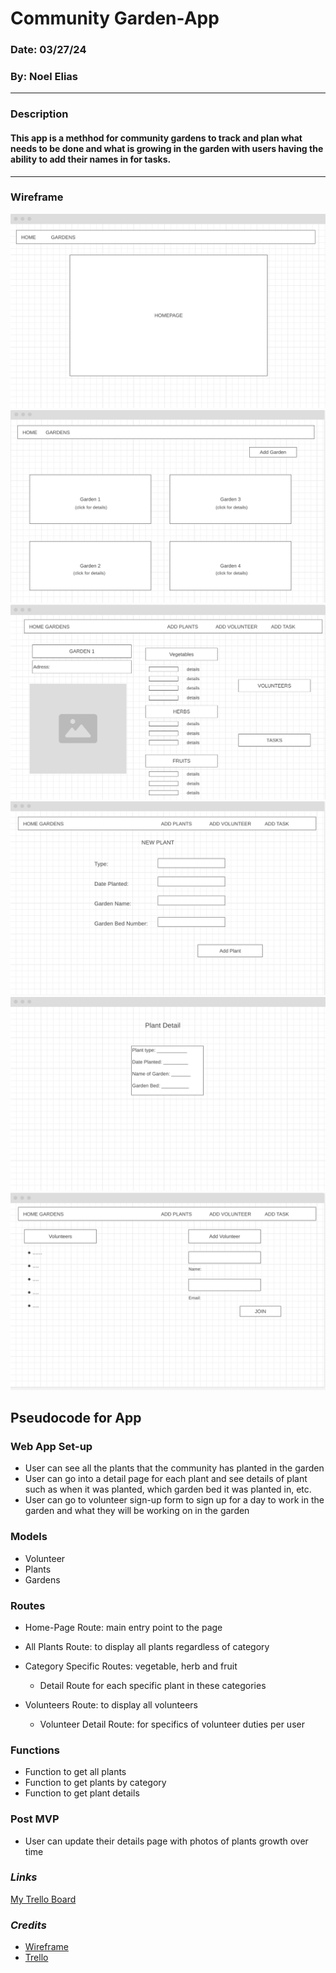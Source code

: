 # Community Garden-App
### Date: 03/27/24
### By: Noel Elias
***
### Description
#### This app is a methhod for community gardens to track and plan what needs to be done and what is growing in the garden with users having the ability to add their names in for tasks.
***

### Wireframe

 ![Homepage](/images/homepage.png)  
![Gardens Page](/images/allGardenPage.png)
![A Garden's Personal Page](/images/gardenOnePage.png)
![Add Plants Page](/images/addPlantPage.png)
![Plant-Details-Page](/images/plantDetailPage.png)
![Volunteers-Page](/images/volunteerPage.png)

##  Pseudocode for App

### Web App Set-up
- User can see all the plants that the community has planted in the garden
- User can go into a detail page for each plant and see details of plant such as when it was planted, which garden bed it was planted in, etc.
- User can go to volunteer sign-up form to sign up for a day to work in the garden and what they will be working on in the garden

### Models
- Volunteer
- Plants 
- Gardens


### Routes
- Home-Page Route: main entry point to the page

- All Plants Route: to display all plants regardless of category

- Category Specific Routes: vegetable, herb and fruit
    - Detail Route for each specific plant in these categories

-   Volunteers Route: to display all volunteers
    - Volunteer Detail Route: for specifics of volunteer duties per user


### Functions

- Function to get all plants
- Function to get plants by category
- Function to get plant details

### Post MVP
- User can update their details page with photos of plants growth over time


### ***_Links_***
 [My Trello Board](https://trello.com/invite/b/jbcz1LPn/ATTI98c7373809904c95d96e340bffc866d048A73F9B/community-garden-app)



### ***_Credits_***
- [Wireframe](https://wireframe.cc/pro/pp/8737630d7723425)
- [Trello](https://wireframe.cc/pro/pp/8737630d7723425)


    